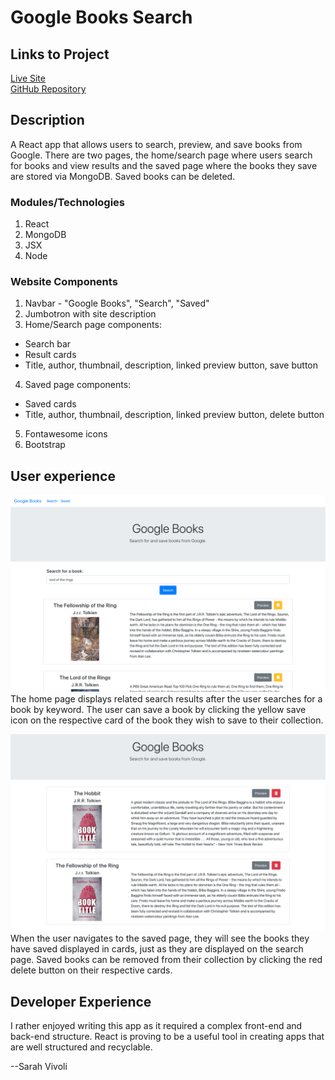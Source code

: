 # Google Books Search

## Links to Project

[Live Site](https://g00gleb00ks.herokuapp.com/)  
[GitHub Repository](https://github.com/svivoli/Google-Books-Search)

## Description

A React app that allows users to search, preview, and save books from Google. There are two pages, the home/search page where users search for books and view results and the saved page where the books they save are stored via MongoDB. Saved books can be deleted.

### Modules/Technologies

1. React
2. MongoDB
3. JSX
4. Node

### Website Components

1. Navbar - "Google Books", "Search", "Saved"
2. Jumbotron with site description
3. Home/Search page components:
- Search bar
- Result cards
 - Title, author, thumbnail, description, linked preview button, save button
4. Saved page components:
- Saved cards
 - Title, author, thumbnail, description, linked preview button, delete button
5. Fontawesome icons
6. Bootstrap

## User experience

![Search](search.png)
The home page displays related search results after the user searches for a book by keyword. The user can save a book by clicking the yellow save icon on the respective card of the book they wish to save to their collection.

![Saved](saved.png)
When the user navigates to the saved page, they will see the books they have saved displayed in cards, just as they are displayed on the search page. Saved books can be removed from their collection by clicking the red delete button on their respective cards.

## Developer Experience

I rather enjoyed writing this app as it required a complex front-end and back-end structure. React is proving to be a useful tool in creating apps that are well structured and recyclable.

--Sarah Vivoli